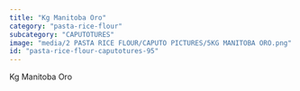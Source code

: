 ```yaml
---
title: "Kg Manitoba Oro"
category: "pasta-rice-flour"
subcategory: "CAPUTOTURES"
image: "media/2 PASTA RICE FLOUR/CAPUTO PICTURES/5KG MANITOBA ORO.png"
id: "pasta-rice-flour-caputotures-95"
---
```


Kg Manitoba Oro
